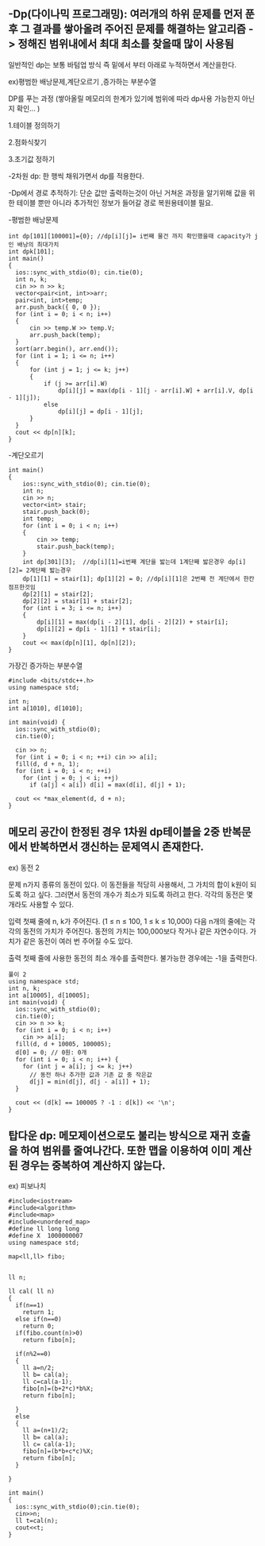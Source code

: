 -Dp(다이나믹 프로그래밍):  여러개의 하위 문제를 먼저 푼 후 그 결과를 쌓아올려 주어진 문제를 해결하는 알고리즘 -> 정해진 범위내에서 최대 최소를 찾을때 많이 사용됨
-
일반적인 dp는 보통 바텀업 방식 즉 밑에서 부터 아래로 누적하면서 계산을한다.

  ex)평범한 배낭문제,계단오르기 ,증가하는 부분수열 
  
  DP를 푸는 과정 (쌓아올릴 메모리의 한계가 있기에 범위에 따라 dp사용 가능한지 아닌지 확인... )
  
  1.테이블 정의하기 
  
  2.점화식찾기
  
  3.초기값 정하기 

  -2차원 dp: 한 행씩 채워가면서 dp를 적용한다.

  -Dp에서 경로 추적하기: 단순 값만 출력하는것이 아닌 거쳐온 과정을 알기위해 값을 위한 테이블 뿐만 아니라 추가적인 정보가 들어갈 경로 복원용테이블 필요.

  -평범한 배낭문제 
  ```
int dp[101][100001]={0}; //dp[i][j]= i번째 물건 까지 확인했을때 capacity가 j인 배낭의 최대가치
int dpk[101];
int main()
{
	ios::sync_with_stdio(0); cin.tie(0);
	int n, k;
	cin >> n >> k;
	vector<pair<int, int>>arr;
	pair<int, int>temp;
	arr.push_back({ 0, 0 });
	for (int i = 0; i < n; i++)
	{
		cin >> temp.W >> temp.V; 
		arr.push_back(temp);
	}
	sort(arr.begin(), arr.end());
	for (int i = 1; i <= n; i++)
	{
		for (int j = 1; j <= k; j++)
		{ 
			if (j >= arr[i].W) 
				dp[i][j] = max(dp[i - 1][j - arr[i].W] + arr[i].V, dp[i - 1][j]);
			else
				dp[i][j] = dp[i - 1][j];
		}
	}
	cout << dp[n][k];
}
  ```
-계단오르기
```
int main()
{
	ios::sync_with_stdio(0); cin.tie(0);
	int n;
	cin >> n;
	vector<int> stair;
	stair.push_back(0);
	int temp;
	for (int i = 0; i < n; i++)
	{
		cin >> temp;
		stair.push_back(temp);
	}
	int dp[301][3];  //dp[i][1]=i번째 계단을 밟는데 1계단째 밟은경우 dp[i][2]= 2계단째 밟는경우
	dp[1][1] = stair[1]; dp[1][2] = 0; //dp[i][1]은 2번째 전 계단에서 한칸 점프한것임 
	dp[2][1] = stair[2];
	dp[2][2] = stair[1] + stair[2];
	for (int i = 3; i <= n; i++)
	{
		dp[i][1] = max(dp[i - 2][1], dp[i - 2][2]) + stair[i];
		dp[i][2] = dp[i - 1][1] + stair[i];
	}
	cout << max(dp[n][1], dp[n][2]);
}

```
가장긴 증가하는 부분수열
```
#include <bits/stdc++.h>
using namespace std;

int n;
int a[1010], d[1010];

int main(void) {
  ios::sync_with_stdio(0);
  cin.tie(0);

  cin >> n;
  for (int i = 0; i < n; ++i) cin >> a[i];
  fill(d, d + n, 1);
  for (int i = 0; i < n; ++i)
    for (int j = 0; j < i; ++j)
      if (a[j] < a[i]) d[i] = max(d[i], d[j] + 1);
  
  cout << *max_element(d, d + n);
}

```

메모리 공간이 한정된 경우 1차원 dp테이블을 2중 반복문에서 반복하면서 갱신하는 문제역시 존재한다.
-
ex) 동전 2

문제
n가지 종류의 동전이 있다. 이 동전들을 적당히 사용해서, 그 가치의 합이 k원이 되도록 하고 싶다. 그러면서 동전의 개수가 최소가 되도록 하려고 한다. 각각의 동전은 몇 개라도 사용할 수 있다.

입력
첫째 줄에 n, k가 주어진다. (1 ≤ n ≤ 100, 1 ≤ k ≤ 10,000) 다음 n개의 줄에는 각각의 동전의 가치가 주어진다. 동전의 가치는 100,000보다 작거나 같은 자연수이다. 가치가 같은 동전이 여러 번 주어질 수도 있다.

출력
첫째 줄에 사용한 동전의 최소 개수를 출력한다. 불가능한 경우에는 -1을 출력한다.

```
풀이 2
using namespace std;
int n, k;
int a[10005], d[10005];
int main(void) {
  ios::sync_with_stdio(0);
  cin.tie(0);
  cin >> n >> k;
  for (int i = 0; i < n; i++)
    cin >> a[i];
  fill(d, d + 10005, 100005);
  d[0] = 0; // 0원: 0개
  for (int i = 0; i < n; i++) {
    for (int j = a[i]; j <= k; j++)
      // 동전 하나 추가한 값과 기존 값 중 작은값
      d[j] = min(d[j], d[j - a[i]] + 1);
  }

  cout << (d[k] == 100005 ? -1 : d[k]) << '\n';
}

```

탑다운 dp: 메모제이션으로도 불리는 방식으로 재귀 호출을 하여 범위를 줄여나간다. 또한 맵을 이용하여 이미 계산된 경우는 중복하여 계산하지 않는다.
-
ex) 피보나치

```
#include<iostream>
#include<algorithm>
#include<map>
#include<unordered_map>
#define ll long long
#define X  1000000007
using namespace std;

map<ll,ll> fibo;


ll n;

ll cal( ll n)
{
  if(n==1)
    return 1;
  else if(n==0)
    return 0;
  if(fibo.count(n)>0)
    return fibo[n];

  if(n%2==0)
  {
    ll a=n/2;
    ll b= cal(a);
    ll c=cal(a-1);
    fibo[n]=(b+2*c)*b%X;
    return fibo[n];

  }
  else
  {
    ll a=(n+1)/2;
    ll b= cal(a);
    ll c= cal(a-1);
    fibo[n]=(b*b+c*c)%X;
    return fibo[n];
  }
  
} 

int main()
{
  ios::sync_with_stdio(0);cin.tie(0);
  cin>>n;
  ll t=cal(n);
  cout<<t;
}
```


